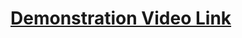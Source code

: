 # [Demonstration Video Link](https://drive.google.com/file/d/1m23R2z_ayxJwo7tqq5V6C4fChjsWnbGV/view?usp=share_link)
